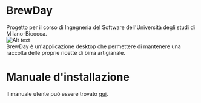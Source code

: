 # BrewDay
Progetto per il corso di Ingegneria del Software dell'Università degli studi di Milano-Bicocca.  
![Alt text](BrewDay/resources/icona_rettangolo.png?raw=true "Title")  
BrewDay è un'applicazione desktop che permettere di mantenere una raccolta delle proprie ricette di birra artigianale.  
# Manuale d'installazione
Il manuale utente può essere trovato [qui](Documentazione%20Finale/Manuale%20di%20Installazione%20BrewDay.pdf).


